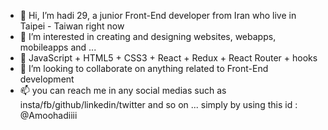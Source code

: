 - 👋 Hi, I’m hadi 29, a junior Front-End developer from Iran who live in Taipei - Taiwan right now 
- 👀 I’m interested in creating and designing websites, webapps, mobileapps and ...
- 🌱 JavaScript + HTML5 + CSS3 + React + Redux + React Router + hooks
- 💞️ I’m looking to collaborate on anything related to Front-End development 
- 📫 you can reach me in any social medias such as insta/fb/github/linkedin/twitter and so on ... simply by using this id : @Amoohadiiii

<!---
Amoohadiiii/Amoohadiiii is a ✨ special ✨ repository because its `README.md` (this file) appears on your GitHub profile.
You can click the Preview link to take a look at your changes.
--->
